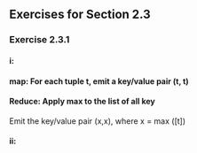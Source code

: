 ## Exercises for Section 2.3
### Exercise 2.3.1 
#### i:
#### map:     For each tuple t, emit a key/value pair (t, t) 
#### Reduce:    Apply max to the list of all key
Emit the key/value pair (x,x), where x = max ([t])

 #### ii:
